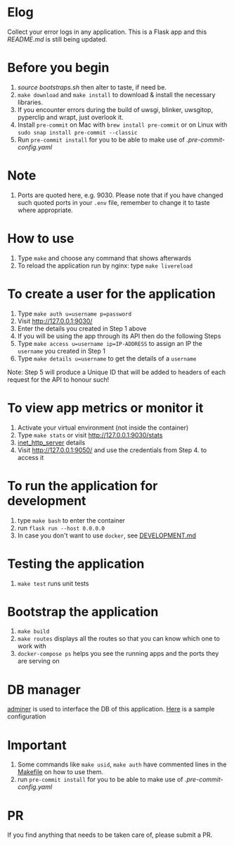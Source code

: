 # Elog

Collect your error logs in any application. This is a Flask app and this *README.md* is still being updated.

# Before you begin
1. *source bootstraps.sh* then alter to taste, if need be.
2. `make download` and `make install` to download & install the necessary libraries.
3. If you encounter errors during the build of uwsgi, blinker, uwsgitop, pyperclip and wrapt, just overlook it.
4. Install `pre-commit` on Mac with `brew install pre-commit` or on Linux with `sudo snap install pre-commit --classic`
4. Run `pre-commit install` for you to be able to make use of *.pre-commit-config.yaml*

# Note
1. Ports are quoted here, e.g. 9030. Please note that if you have changed such quoted ports in your `.env` file,
remember to change it to taste where appropriate.

# How to use
1. Type `make` and choose any command that shows afterwards
2. To reload the application run by nginx: type `make livereload`

# To create a user for the application
1. Type `make auth u=username p=password`
2. Visit http://127.0.0.1:9030/
3. Enter the details you created in Step 1 above
4. If you will be using the app through its API then do the following Steps
5. Type `make access u=username ip=IP-ADDRESS` to assign an IP the `username` you created in Step 1
6. Type `make details u=username` to get the details of a `username`

Note: Step 5 will produce a Unique ID that will be added to headers of each request for the API to honour such!

# To view app metrics or monitor it
1. Activate your virtual environment (not inside the container)
2. Type `make stats` or visit http://127.0.0.1:9030/stats
3. [inet_http_server](customize/supervisord.conf) details
4. Visit http://127.0.0.1:9050/ and use the credentials from Step 4. to access it

# To run the application for development
1. type `make bash` to enter the container
2. run `flask run --host 0.0.0.0`
3. In case you don't want to use `docker`, see [DEVELOPMENT.md](DEVELOPMENT.md)

[//]: # (TODO: Add command for integration test and document it)

# Testing the application
1. `make test` runs unit tests


# Bootstrap the application
1. `make build`
2. `make routes` displays all the routes so that you can know which one to work with
3. `docker-compose ps` helps you see the running apps and the ports they are serving on

# DB manager
[adminer](https://www.adminer.org/) is used to interface the DB of this application.
[Here](customize/adminer-elog-settings.png) is a sample configuration


# Important
1. Some commands like `make usid`, `make auth` have commented lines in the [Makefile](Makefile) on how to use them.
2. run `pre-commit install` for you to be able to make use of *.pre-commit-config.yaml*

# PR
If you find anything that needs to be taken care of, please submit a PR.
